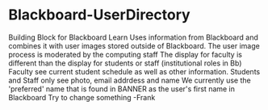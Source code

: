 # Blackboard-UserDirectory
Building Block for Blackboard Learn 
Uses information from Blackboard and combines it with user images stored outside of Blackboard.
The user image process is moderated by the computing staff
The display for faculty is different than the display for students or staff (institutional roles in Bb)
Faculty see current student schedule as well as other information. 
Students and Staff only see photo, email addrdess and name
We currently use the 'preferred' name that is found in BANNER as the user's first name in Blackboard
Try to change something -Frank
